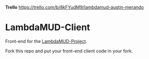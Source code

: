 **Trello**
https://trello.com/b/8kFYudM9/lambdamud-austin-merando

# LambdaMUD-Client
Front-end for the [LambdaMUD-Project](https://github.com/LambdaSchool/LambdaMUD-Project).

Fork this repo and put your front-end client code in your fork.
